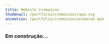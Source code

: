 ```yaml
---
title: Website Cremozinn
thumbnail: /portfolio/cremozinn/capa.svg
animation: /portfolio/cremozinn/animacao.mp4
---
```

### Em construção...